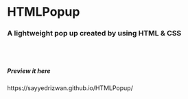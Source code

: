 # HTMLPopup

<h3> A lightweight pop up created by using HTML & CSS </h3>

<br><br>

<h5> Preview it here </h5>
https://sayyedrizwan.github.io/HTMLPopup/

